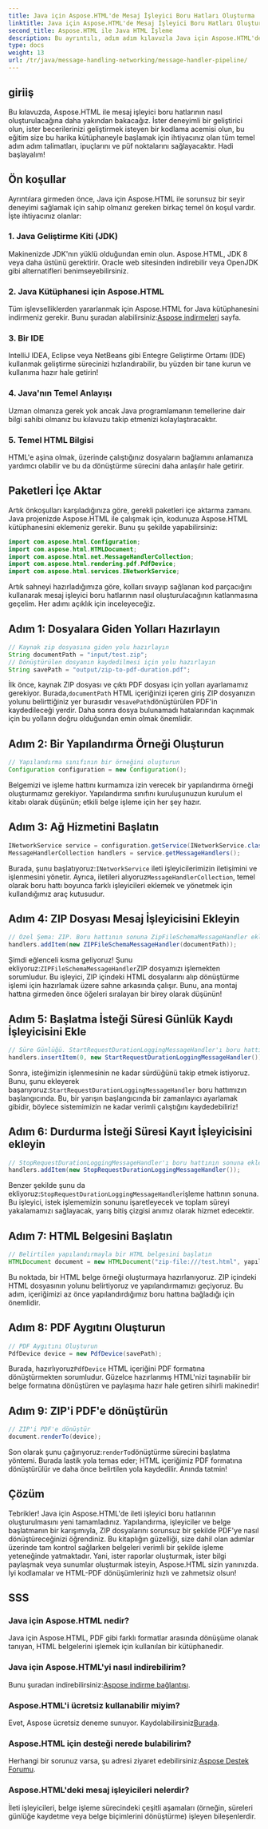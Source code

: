 ```yaml
---
title: Java için Aspose.HTML'de Mesaj İşleyici Boru Hatları Oluşturma
linktitle: Java için Aspose.HTML'de Mesaj İşleyici Boru Hatları Oluşturma
second_title: Aspose.HTML ile Java HTML İşleme
description: Bu ayrıntılı, adım adım kılavuzla Java için Aspose.HTML'de mesaj işleyici boru hatlarının nasıl oluşturulacağını öğrenin. ZIP'leri zahmetsizce PDF'ye dönüştürün.
type: docs
weight: 13
url: /tr/java/message-handling-networking/message-handler-pipeline/
---
```

## giriiş
Bu kılavuzda, Aspose.HTML ile mesaj işleyici boru hatlarının nasıl oluşturulacağına daha yakından bakacağız. İster deneyimli bir geliştirici olun, ister becerilerinizi geliştirmek isteyen bir kodlama acemisi olun, bu eğitim size bu harika kütüphaneyle başlamak için ihtiyacınız olan tüm temel adım adım talimatları, ipuçlarını ve püf noktalarını sağlayacaktır. Hadi başlayalım!
## Ön koşullar
Ayrıntılara girmeden önce, Java için Aspose.HTML ile sorunsuz bir seyir deneyimi sağlamak için sahip olmanız gereken birkaç temel ön koşul vardır. İşte ihtiyacınız olanlar:
### 1. Java Geliştirme Kiti (JDK)
Makinenizde JDK'nın yüklü olduğundan emin olun. Aspose.HTML, JDK 8 veya daha üstünü gerektirir. Oracle web sitesinden indirebilir veya OpenJDK gibi alternatifleri benimseyebilirsiniz.
### 2. Java Kütüphanesi için Aspose.HTML
 Tüm işlevselliklerden yararlanmak için Aspose.HTML for Java kütüphanesini indirmeniz gerekir. Bunu şuradan alabilirsiniz:[Aspose indirmeleri](https://releases.aspose.com/html/java/) sayfa.
### 3. Bir IDE
IntelliJ IDEA, Eclipse veya NetBeans gibi Entegre Geliştirme Ortamı (IDE) kullanmak geliştirme sürecinizi hızlandırabilir, bu yüzden bir tane kurun ve kullanıma hazır hale getirin!
### 4. Java'nın Temel Anlayışı
Uzman olmanıza gerek yok ancak Java programlamanın temellerine dair bilgi sahibi olmanız bu kılavuzu takip etmenizi kolaylaştıracaktır.
### 5. Temel HTML Bilgisi
HTML'e aşina olmak, üzerinde çalıştığınız dosyaların bağlamını anlamanıza yardımcı olabilir ve bu da dönüştürme sürecini daha anlaşılır hale getirir.
## Paketleri İçe Aktar
Artık önkoşulları karşıladığınıza göre, gerekli paketleri içe aktarma zamanı. Java projenizde Aspose.HTML ile çalışmak için, kodunuza Aspose.HTML kütüphanesini eklemeniz gerekir. Bunu şu şekilde yapabilirsiniz:
```java
import com.aspose.html.Configuration;
import com.aspose.html.HTMLDocument;
import com.aspose.html.net.MessageHandlerCollection;
import com.aspose.html.rendering.pdf.PdfDevice;
import com.aspose.html.services.INetworkService;
```
Artık sahneyi hazırladığımıza göre, kolları sıvayıp sağlanan kod parçacığını kullanarak mesaj işleyici boru hatlarının nasıl oluşturulacağının katlanmasına geçelim. Her adımı açıklık için inceleyeceğiz.
## Adım 1: Dosyalara Giden Yolları Hazırlayın

```java
// Kaynak zip dosyasına giden yolu hazırlayın
String documentPath = "input/test.zip";
// Dönüştürülen dosyanın kaydedilmesi için yolu hazırlayın
String savePath = "output/zip-to-pdf-duration.pdf";
```

 İlk önce, kaynak ZIP dosyası ve çıktı PDF dosyası için yolları ayarlamamız gerekiyor. Burada,`documentPath` HTML içeriğinizi içeren giriş ZIP dosyanızın yolunu belirttiğiniz yer burasıdır ve`savePath`dönüştürülen PDF'in kaydedileceği yerdir. Daha sonra dosya bulunamadı hatalarından kaçınmak için bu yolların doğru olduğundan emin olmak önemlidir.
## Adım 2: Bir Yapılandırma Örneği Oluşturun

```java
// Yapılandırma sınıfının bir örneğini oluşturun
Configuration configuration = new Configuration();
```

Belgemizi ve işleme hattını kurmamıza izin verecek bir yapılandırma örneği oluşturmamız gerekiyor. Yapılandırma sınıfını kuruluşunuzun kurulum el kitabı olarak düşünün; etkili belge işleme için her şey hazır.
## Adım 3: Ağ Hizmetini Başlatın

```java
INetworkService service = configuration.getService(INetworkService.class);
MessageHandlerCollection handlers = service.getMessageHandlers();
```

 Burada, şunu başlatıyoruz:`INetworkService` ileti işleyicilerimizin iletişimini ve işlenmesini yönetir. Ayrıca, iletileri alıyoruz`MessageHandlerCollection`, temel olarak boru hattı boyunca farklı işleyicileri eklemek ve yönetmek için kullandığımız araç kutusudur.
## Adım 4: ZIP Dosyası Mesaj İşleyicisini Ekleyin

```java
// Özel Şema: ZIP. Boru hattının sonuna ZipFileSchemaMessageHandler ekleyin
handlers.addItem(new ZIPFileSchemaMessageHandler(documentPath));
```

 Şimdi eğlenceli kısma geliyoruz! Şunu ekliyoruz:`ZIPFileSchemaMessageHandler`ZIP dosyamızı işlemekten sorumludur. Bu işleyici, ZIP içindeki HTML dosyalarını alıp dönüştürme işlemi için hazırlamak üzere sahne arkasında çalışır. Bunu, ana montaj hattına girmeden önce öğeleri sıralayan bir birey olarak düşünün!
## Adım 5: Başlatma İsteği Süresi Günlük Kaydı İşleyicisini Ekle

```java
// Süre Günlüğü. StartRequestDurationLoggingMessageHandler'ı boru hattının ilk yerine ekleyin
handlers.insertItem(0, new StartRequestDurationLoggingMessageHandler());
```

 Sonra, isteğimizin işlenmesinin ne kadar sürdüğünü takip etmek istiyoruz. Bunu, şunu ekleyerek başarıyoruz:`StartRequestDurationLoggingMessageHandler` boru hattımızın başlangıcında. Bu, bir yarışın başlangıcında bir zamanlayıcı ayarlamak gibidir, böylece sistemimizin ne kadar verimli çalıştığını kaydedebiliriz!
## Adım 6: Durdurma İsteği Süresi Kayıt İşleyicisini ekleyin

```java
// StopRequestDurationLoggingMessageHandler'ı boru hattının sonuna ekleyin
handlers.addItem(new StopRequestDurationLoggingMessageHandler());
```

 Benzer şekilde şunu da ekliyoruz:`StopRequestDurationLoggingMessageHandler`işleme hattının sonuna. Bu işleyici, istek işlememizin sonunu işaretleyecek ve toplam süreyi yakalamamızı sağlayacak, yarış bitiş çizgisi anımız olarak hizmet edecektir.
## Adım 7: HTML Belgesini Başlatın

```java
// Belirtilen yapılandırmayla bir HTML belgesini başlatın
HTMLDocument document = new HTMLDocument("zip-file:///test.html", yapılandırma);
```

Bu noktada, bir HTML belge örneği oluşturmaya hazırlanıyoruz. ZIP içindeki HTML dosyasının yolunu belirtiyoruz ve yapılandırmamızı geçiyoruz. Bu adım, içeriğimizi az önce yapılandırdığımız boru hattına bağladığı için önemlidir.
## Adım 8: PDF Aygıtını Oluşturun

```java
// PDF Aygıtını Oluşturun
PdfDevice device = new PdfDevice(savePath);
```

 Burada, hazırlıyoruz`PdfDevice` HTML içeriğini PDF formatına dönüştürmekten sorumludur. Güzelce hazırlanmış HTML'nizi taşınabilir bir belge formatına dönüştüren ve paylaşıma hazır hale getiren sihirli makinedir!
## Adım 9: ZIP'i PDF'e dönüştürün

```java
// ZIP'i PDF'e dönüştür
document.renderTo(device);
```

 Son olarak şunu çağırıyoruz:`renderTo`dönüştürme sürecini başlatma yöntemi. Burada lastik yola temas eder; HTML içeriğimiz PDF formatına dönüştürülür ve daha önce belirtilen yola kaydedilir. Anında tatmin!
## Çözüm
Tebrikler! Java için Aspose.HTML'de ileti işleyici boru hatlarının oluşturulmasını yeni tamamladınız. Yapılandırma, işleyiciler ve belge başlatmanın bir karışımıyla, ZIP dosyalarını sorunsuz bir şekilde PDF'ye nasıl dönüştüreceğinizi öğrendiniz. Bu kitaplığın güzelliği, size dahil olan adımlar üzerinde tam kontrol sağlarken belgeleri verimli bir şekilde işleme yeteneğinde yatmaktadır. 
Yani, ister raporlar oluşturmak, ister bilgi paylaşmak veya sunumlar oluşturmak isteyin, Aspose.HTML sizin yanınızda. İyi kodlamalar ve HTML-PDF dönüşümleriniz hızlı ve zahmetsiz olsun!
## SSS
### Java için Aspose.HTML nedir?
Java için Aspose.HTML, PDF gibi farklı formatlar arasında dönüşüme olanak tanıyan, HTML belgelerini işlemek için kullanılan bir kütüphanedir.
### Java için Aspose.HTML'yi nasıl indirebilirim?
 Bunu şuradan indirebilirsiniz:[Aspose indirme bağlantısı](https://releases.aspose.com/html/java/).
### Aspose.HTML'i ücretsiz kullanabilir miyim?
 Evet, Aspose ücretsiz deneme sunuyor. Kaydolabilirsiniz[Burada](https://releases.aspose.com/).
### Aspose.HTML için desteği nerede bulabilirim?
Herhangi bir sorunuz varsa, şu adresi ziyaret edebilirsiniz:[Aspose Destek Forumu](https://forum.aspose.com/c/html/29).
### Aspose.HTML'deki mesaj işleyicileri nelerdir?
İleti işleyicileri, belge işleme sürecindeki çeşitli aşamaları (örneğin, süreleri günlüğe kaydetme veya belge biçimlerini dönüştürme) işleyen bileşenlerdir.